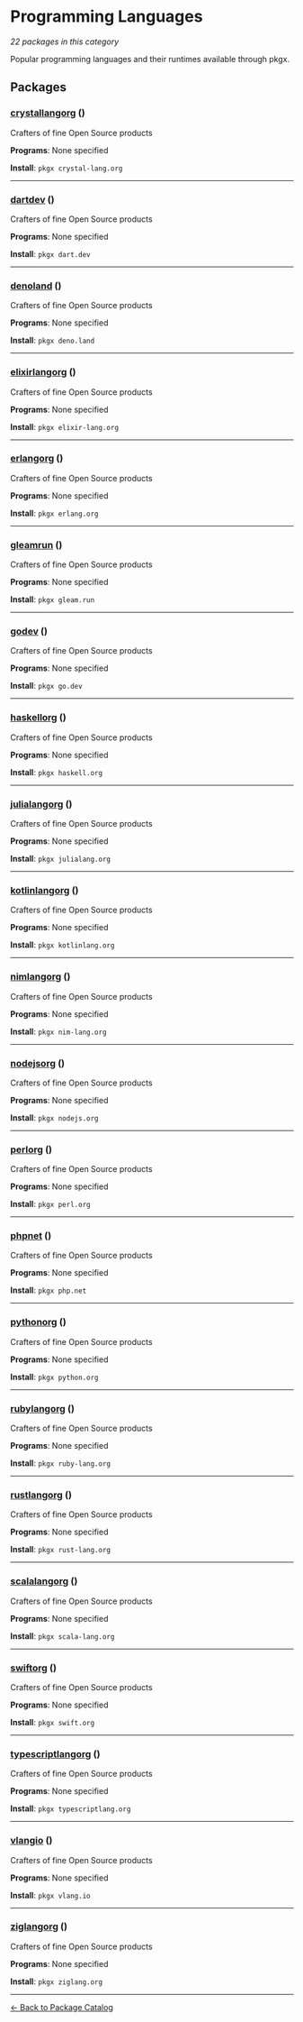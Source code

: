 # Programming Languages

*22 packages in this category*

Popular programming languages and their runtimes available through pkgx.

## Packages

### [crystallangorg](../packages/crystallangorg.md) ()

Crafters of fine Open Source products

**Programs**: None specified

**Install**: `pkgx crystal-lang.org`

---

### [dartdev](../packages/dartdev.md) ()

Crafters of fine Open Source products

**Programs**: None specified

**Install**: `pkgx dart.dev`

---

### [denoland](../packages/denoland.md) ()

Crafters of fine Open Source products

**Programs**: None specified

**Install**: `pkgx deno.land`

---

### [elixirlangorg](../packages/elixirlangorg.md) ()

Crafters of fine Open Source products

**Programs**: None specified

**Install**: `pkgx elixir-lang.org`

---

### [erlangorg](../packages/erlangorg.md) ()

Crafters of fine Open Source products

**Programs**: None specified

**Install**: `pkgx erlang.org`

---

### [gleamrun](../packages/gleamrun.md) ()

Crafters of fine Open Source products

**Programs**: None specified

**Install**: `pkgx gleam.run`

---

### [godev](../packages/godev.md) ()

Crafters of fine Open Source products

**Programs**: None specified

**Install**: `pkgx go.dev`

---

### [haskellorg](../packages/haskellorg.md) ()

Crafters of fine Open Source products

**Programs**: None specified

**Install**: `pkgx haskell.org`

---

### [julialangorg](../packages/julialangorg.md) ()

Crafters of fine Open Source products

**Programs**: None specified

**Install**: `pkgx julialang.org`

---

### [kotlinlangorg](../packages/kotlinlangorg.md) ()

Crafters of fine Open Source products

**Programs**: None specified

**Install**: `pkgx kotlinlang.org`

---

### [nimlangorg](../packages/nimlangorg.md) ()

Crafters of fine Open Source products

**Programs**: None specified

**Install**: `pkgx nim-lang.org`

---

### [nodejsorg](../packages/nodejsorg.md) ()

Crafters of fine Open Source products

**Programs**: None specified

**Install**: `pkgx nodejs.org`

---

### [perlorg](../packages/perlorg.md) ()

Crafters of fine Open Source products

**Programs**: None specified

**Install**: `pkgx perl.org`

---

### [phpnet](../packages/phpnet.md) ()

Crafters of fine Open Source products

**Programs**: None specified

**Install**: `pkgx php.net`

---

### [pythonorg](../packages/pythonorg.md) ()

Crafters of fine Open Source products

**Programs**: None specified

**Install**: `pkgx python.org`

---

### [rubylangorg](../packages/rubylangorg.md) ()

Crafters of fine Open Source products

**Programs**: None specified

**Install**: `pkgx ruby-lang.org`

---

### [rustlangorg](../packages/rustlangorg.md) ()

Crafters of fine Open Source products

**Programs**: None specified

**Install**: `pkgx rust-lang.org`

---

### [scalalangorg](../packages/scalalangorg.md) ()

Crafters of fine Open Source products

**Programs**: None specified

**Install**: `pkgx scala-lang.org`

---

### [swiftorg](../packages/swiftorg.md) ()

Crafters of fine Open Source products

**Programs**: None specified

**Install**: `pkgx swift.org`

---

### [typescriptlangorg](../packages/typescriptlangorg.md) ()

Crafters of fine Open Source products

**Programs**: None specified

**Install**: `pkgx typescriptlang.org`

---

### [vlangio](../packages/vlangio.md) ()

Crafters of fine Open Source products

**Programs**: None specified

**Install**: `pkgx vlang.io`

---

### [ziglangorg](../packages/ziglangorg.md) ()

Crafters of fine Open Source products

**Programs**: None specified

**Install**: `pkgx ziglang.org`

---

[← Back to Package Catalog](../package-catalog.md)
